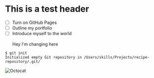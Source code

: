 # This is a test header
- [ ] Turn on GitHub Pages
- [ ] Outline my portfolio
- [ ] Introduce myself to the world<br/><br/>
Hey I'm changing here<br/>
```
$ git init
Initialized empty Git repository in /Users/skills/Projects/recipe-repository/.git/
```
![Octocat](https://myoctocat.com/assets/images/base-octocat.svg)
